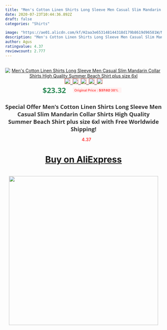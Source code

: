 ```yaml
---
title: "Men's Cotton Linen Shirts Long Sleeve Men Casual Slim Mandarin Collar Shirts High Quality Summer Beach Shirt plus size 6xl"
date: 2020-07-23T10:44:36.892Z
draft: false
categories: "Shirts"

image: "https://ae01.alicdn.com/kf/H2aa3e653148144318d179b8619d96581W/Men-s-Cotton-Linen-Shirts-Long-Sleeve-Men-Casual-Slim-Mandarin-Collar-Shirts-High-Quality-Summer.jpg"
description: "Men's Cotton Linen Shirts Long Sleeve Men Casual Slim Mandarin Collar Shirts High Quality Summer Beach Shirt plus size 6xl"
author: Agus
ratingvalue: 4.37
reviewcount: 2.777
---
```

<br>
<div style="text-align: center;">
<a href="https://s.click.aliexpress.com/e/_9iPvmd" target="_blank" rel="nofollow noopener noreferrer"><img alt="Men's Cotton Linen Shirts Long Sleeve Men Casual Slim Mandarin Collar Shirts High Quality Summer Beach Shirt plus size 6xl" class="magnifier-image" src="https://ae01.alicdn.com/kf/H2aa3e653148144318d179b8619d96581W/Men-s-Cotton-Linen-Shirts-Long-Sleeve-Men-Casual-Slim-Mandarin-Collar-Shirts-High-Quality-Summer.jpg_640x640.jpg">
<br>
<img style="border:1px solid salmon" src="https://ae01.alicdn.com/kf/H2aa3e653148144318d179b8619d96581W/Men-s-Cotton-Linen-Shirts-Long-Sleeve-Men-Casual-Slim-Mandarin-Collar-Shirts-High-Quality-Summer.jpg_120x120.jpg">&nbsp;&nbsp;<img style="border:1px solid salmon" src="https://ae01.alicdn.com/kf/Hb935ea0dc25e443c81643574960f4d8cK/Men-s-Cotton-Linen-Shirts-Long-Sleeve-Men-Casual-Slim-Mandarin-Collar-Shirts-High-Quality-Summer.jpg_120x120.jpg">&nbsp;&nbsp;<img style="border:1px solid salmon" src="https://ae01.alicdn.com/kf/H2b7fc40096304717875eb8d7f0b238f0P/Men-s-Cotton-Linen-Shirts-Long-Sleeve-Men-Casual-Slim-Mandarin-Collar-Shirts-High-Quality-Summer.jpg_120x120.jpg">&nbsp;&nbsp;<img style="border:1px solid salmon" src="https://ae01.alicdn.com/kf/H88213c10643a4d419bcf69d3226724ed7/Men-s-Cotton-Linen-Shirts-Long-Sleeve-Men-Casual-Slim-Mandarin-Collar-Shirts-High-Quality-Summer.jpg_120x120.jpg">&nbsp;&nbsp;<img style="border:1px solid salmon" src="https://ae01.alicdn.com/kf/H491e2e6a7c3e477c9eaad28bedf363d0p/Men-s-Cotton-Linen-Shirts-Long-Sleeve-Men-Casual-Slim-Mandarin-Collar-Shirts-High-Quality-Summer.jpg_120x120.jpg"></a></div><br0>
<div style="text-align: center;"><span style="background-color: white; border: 0px; box-sizing: border-box; color: seagreen; display: inline-block; font-family: &quot;open sans&quot; , &quot;arial&quot; , &quot;helvetica&quot; , sans-serif , &quot;heiti&quot;; font-size: 24px; font-stretch: inherit; font-weight: 700; line-height: inherit; margin: 0px 10px 0px 0px; padding: 0px; vertical-align: middle;">$23.32 </span>
<span style="background: rgb(255 , 241 , 241); border-radius: 3px; border: 0px; box-sizing: border-box; color: #ff4747; display: inline-block; font-family: inherit; font-size: 12px; font-stretch: inherit; font-style: inherit; font-variant: inherit; font-weight: 600; line-height: inherit; margin: 0px; padding: 2px 5px; transform: scale(0.9); vertical-align: middle;">Original Price : <b style="text-decoration: line-through;">$37.62 </b> 38%&nbsp;&nbsp;</span></div>
<h1 style="color: #333333; display: inline-block; font-family: &quot;open sans&quot; , &quot;arial&quot; , &quot;helvetica&quot; , sans-serif , &quot;heiti&quot;; font-size: 18px; font-stretch: inherit; font-weight: 700; text-align: center;">Special Offer Men's Cotton Linen Shirts Long Sleeve Men Casual Slim Mandarin Collar Shirts High Quality Summer Beach Shirt plus size 6xl with Free Worldwide Shipping!</h1>
<div style="color: #ff4747; text-align: center;">
<img src="https://4.bp.blogspot.com/-M0ZcTcb-5uY/XleCXlxnR4I/AAAAAAAAAEc/OrjgMkXV1oMQFaCRZj5HQwOCBcu3w1FegCPcBGAYYCw/s1600/star.png" style="height: 15px;">&nbsp;<b>4.37</b></div>
<div class="button_cont" align="center"><a class="buynow_a" href="https://s.click.aliexpress.com/e/_9iPvmd" target="_blank" rel="nofollow noopener noreferrer"><H1>Buy on AliExpress</H1></a></div><br>
<div class="separator" style="clear: both; text-align: center;">
<img src="https://lh3.googleusercontent.com/-pTy5HemUv9M/XlePHvY0dAI/AAAAAAAAAE4/0nX5iRUoIWY8eMW9Dpxeirr157OZliDIgCLcBGAsYHQ/s1600/badge.gif" width="480">
</div>
